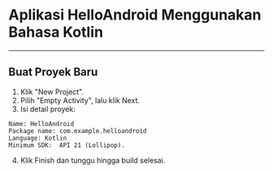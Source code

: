 # Aplikasi HelloAndroid Menggunakan Bahasa Kotlin
__________________________________

## Buat Proyek Baru
1. Klik "New Project".
2. Pilih "Empty Activity", lalu klik Next.
3. Isi detail proyek:
   
```
Name: HelloAndroid
Package name: com.example.helloandroid
Language: Kotlin 
Minimum SDK:  API 21 (Lollipop). 
```

4. Klik Finish dan tunggu hingga build selesai.
